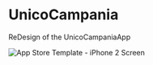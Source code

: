 # UnicoCampania

ReDesign of the UnicoCampaniaApp

![App Store Template - iPhone 2 Screen](https://user-images.githubusercontent.com/81416309/164974685-e8fe1992-627a-4b5f-9249-c7466b7804fe.png)
